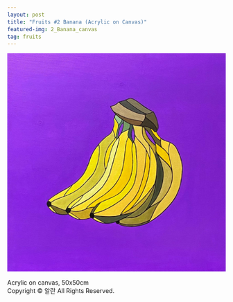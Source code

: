 ```yaml
---
layout: post
title: "Fruits #2 Banana (Acrylic on Canvas)"
featured-img: 2_Banana_canvas
tag: fruits
---
```


![](/assets/img/posts/2_Banana_canvas.jpg)

Acrylic on canvas, 50x50cm  
Copyright © 알란 All Rights Reserved.
